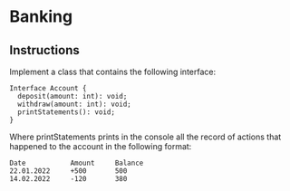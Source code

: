 # Banking

## Instructions

Implement a class that contains the following interface:

```
Interface Account {
  deposit(amount: int): void;
  withdraw(amount: int): void;
  printStatements(): void;
}
```

Where printStatements prints in the console all the record of actions that happened to the account in the following format:

```
Date           Amount     Balance
22.01.2022     +500       500
14.02.2022     -120       380
```

